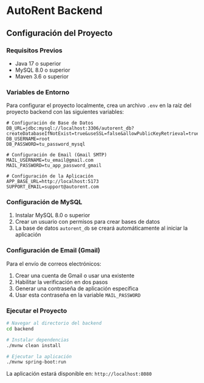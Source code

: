 # AutoRent Backend

## Configuración del Proyecto

### Requisitos Previos
- Java 17 o superior
- MySQL 8.0 o superior
- Maven 3.6 o superior

### Variables de Entorno

Para configurar el proyecto localmente, crea un archivo `.env` en la raíz del proyecto backend con las siguientes variables:

```env
# Configuración de Base de Datos
DB_URL=jdbc:mysql://localhost:3306/autorent_db?createDatabaseIfNotExist=true&useSSL=false&allowPublicKeyRetrieval=true&serverTimezone=UTC
DB_USERNAME=root
DB_PASSWORD=tu_password_mysql

# Configuración de Email (Gmail SMTP)
MAIL_USERNAME=tu_email@gmail.com
MAIL_PASSWORD=tu_app_password_gmail

# Configuración de la Aplicación
APP_BASE_URL=http://localhost:5173
SUPPORT_EMAIL=support@autorent.com
```

### Configuración de MySQL

1. Instalar MySQL 8.0 o superior
2. Crear un usuario con permisos para crear bases de datos
3. La base de datos `autorent_db` se creará automáticamente al iniciar la aplicación

### Configuración de Email (Gmail)

Para el envío de correos electrónicos:

1. Crear una cuenta de Gmail o usar una existente
2. Habilitar la verificación en dos pasos
3. Generar una contraseña de aplicación específica
4. Usar esta contraseña en la variable `MAIL_PASSWORD`

### Ejecutar el Proyecto

```bash
# Navegar al directorio del backend
cd backend

# Instalar dependencias
./mvnw clean install

# Ejecutar la aplicación
./mvnw spring-boot:run
```

La aplicación estará disponible en: `http://localhost:8080`